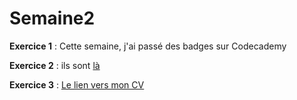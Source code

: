 # Semaine2
**Exercice 1** : Cette semaine, j'ai passé des badges sur Codecademy

**Exercice 2** : ils sont <a href="https://www.codecademy.com/users/anouchk/achievements">là</a>

**Exercice 3** : <a href="https://github.com/anouchk/CV_ana/blob/master/CV_ana.html">Le lien vers mon CV</a>
